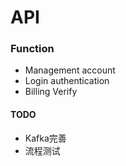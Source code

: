 # API

### Function
 * Management account
 * Login authentication
 * Billing Verify
 
 #### TODO
 * Kafka完善
 * 流程测试
 
